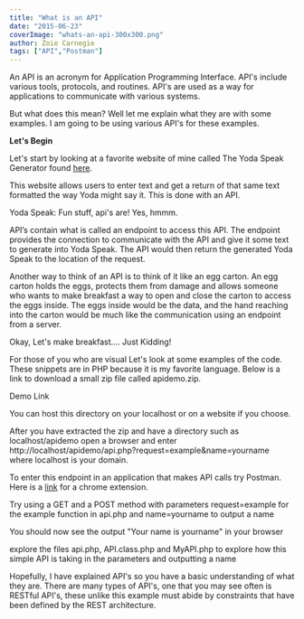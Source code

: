 ```yaml
---
title: "What is an API"
date: "2015-06-23"
coverImage: "whats-an-api-300x300.png"
author: Zoie Carnegie
tags: ["API","Postman"]
---
```


An API is an acronym for Application Programming Interface. API's include various tools, protocols, and routines. API's are used as a way for applications to communicate with various systems.

But what does this mean? Well let me explain what they are with some examples. I am going to be using various API's for these examples.

**Let's Begin**

Let's start by looking at a favorite website of mine called The Yoda Speak Generator found [here](https://lingojam.com/EnglishtoYoda).

This website allows users to enter text and get a return of that same text formatted the way Yoda might say it. This is done with an API.

Yoda Speak: Fun stuff, api's are! Yes, hmmm.

API’s contain what is called an endpoint to access this API. The endpoint provides the connection to communicate with the API and give it some text to generate into Yoda Speak. The API would then return the generated Yoda Speak to the location of the request.

Another way to think of an API is to think of it like an egg carton. An egg carton holds the eggs, protects them from damage and allows someone who wants to make breakfast a way to open and close the carton to access the eggs inside. The eggs inside would be the data, and the hand reaching into the carton would be much like the communication using an endpoint from a server.

Okay, Let's make breakfast.... Just Kidding!

For those of you who are visual Let's look at some examples of the code. These snippets are in PHP because it is my favorite language. Below is a link to download a small zip file called apidemo.zip.

Demo Link

You can host this directory on your localhost or on a website if you choose.

After you have extracted the zip and have a directory such as localhost/apidemo open a browser and enter http://localhost/apidemo/api.php?request=example&name=yourname where localhost is your domain.

To enter this endpoint in an application that makes API calls try Postman. Here is a [link](http://www.getpostman.com/) for a chrome extension.

Try using a GET and a POST method with parameters request=example for the example function in api.php and name=yourname to output a name

You should now see the output "Your name is yourname" in your browser

explore the files api.php, API.class.php and MyAPI.php to explore how this simple API is taking in the parameters and outputting a name

Hopefully, I have explained API's so you have a basic understanding of what they are. There are many types of API's, one that you may see often is RESTful API's, these unlike this example must abide by constraints that have been defined by the REST architecture.
